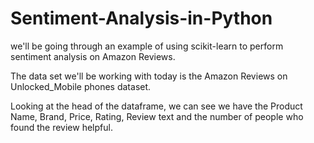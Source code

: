 # Sentiment-Analysis-in-Python

we'll be going through an example of using scikit-learn to perform sentiment analysis on Amazon Reviews.

The data set we'll be working with today is the Amazon Reviews on Unlocked_Mobile phones dataset.

Looking at the head of the dataframe, we can see we have the Product Name, Brand, Price, Rating, Review text and the number of people who found the review helpful.
